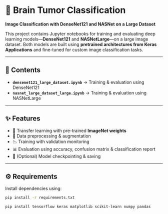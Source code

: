 # 🧠 Brain Tumor Classification  
**Image Classification with DenseNet121 and NASNet on a Large Dataset**  

This project contains Jupyter notebooks for training and evaluating deep learning models—**DenseNet121** and **NASNetLarge**—on a large image dataset. Both models are built using **pretrained architectures from Keras Applications** and fine-tuned for custom image classification tasks.  

---

## 📂 Contents  
- **`densenet121_large_dataset.ipynb`** → Training & evaluation using DenseNet121  
- **`nasnet_large_dataset_large.ipynb`** → Training & evaluation using NASNetLarge  

---

## ✨ Features  
- 🔗 Transfer learning with pre-trained **ImageNet weights**  
- 🔄 Data preprocessing & augmentation  
- 📉 Training with validation monitoring  
- 📊 Evaluation using accuracy, confusion matrix & classification report  
- 💾 (Optional) Model checkpointing & saving  

---

## ⚙️ Requirements  
Install dependencies using:  

```bash
pip install -r requirements.txt

pip install tensorflow keras matplotlib scikit-learn numpy pandas

